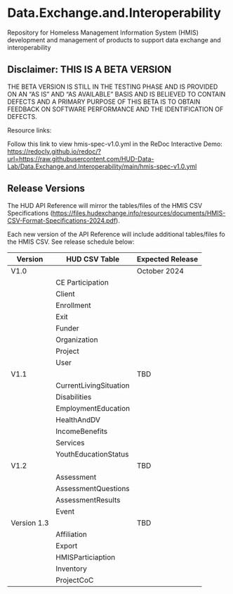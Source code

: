 # Data.Exchange.and.Interoperability
Repository for Homeless Management Information System (HMIS) development and management of products to support data exchange and interoperability

## Disclaimer: THIS IS A BETA VERSION
THE BETA VERSION IS STILL IN THE TESTING PHASE AND IS PROVIDED ON AN “AS IS” AND “AS AVAILABLE” BASIS AND IS BELIEVED TO CONTAIN DEFECTS AND A PRIMARY PURPOSE OF THIS BETA IS TO OBTAIN FEEDBACK ON SOFTWARE PERFORMANCE AND THE IDENTIFICATION OF DEFECTS.

Resource links:

Follow this link to view hmis-spec-v1.0.yml in the ReDoc Interactive Demo: https://redocly.github.io/redoc/?url=https://raw.githubusercontent.com/HUD-Data-Lab/Data.Exchange.and.Interoperability/main/hmis-spec-v1.0.yml

## Release Versions

The HUD API Reference will mirror the tables/files of the HMIS CSV Specifications (https://files.hudexchange.info/resources/documents/HMIS-CSV-Format-Specifications-2024.pdf). 

Each new version of the API Reference will include additional tables/files fo the HMIS CSV. See release schedule below:

| **Version** | **HUD CSV Table** | **Expected Release** |
| - | - | - |
| V1.0||October 2024| 
|| CE Participation
|| Client
|| Enrollment
|| Exit
|| Funder
|| Organization
|| Project
|| User
| V1.1 ||TBD
|| CurrentLivingSituation
|| Disabilities
|| EmploymentEducation
|| HealthAndDV
|| IncomeBenefits
|| Services
|| YouthEducationStatus
| V1.2 || TBD
|| Assessment
|| AssessmentQuestions
|| AssessmentResults
|| Event
| Version 1.3 || TBD
|| Affiliation
|| Export
|| HMISParticiaption
|| Inventory
|| ProjectCoC
